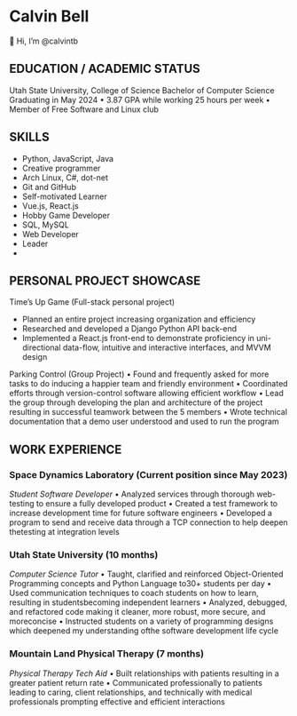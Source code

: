 # Calvin Bell
👋 Hi, I’m @calvintb

## EDUCATION / ACADEMIC STATUS
Utah State University, College of Science
  Bachelor of Computer Science
    Graduating in May 2024
• 3.87 GPA while working 25 hours per week
• Member of Free Software and Linux club
## SKILLS
- Python, JavaScript, Java
- Creative programmer
- Arch Linux, C#, dot-net
- Git and GitHub
- Self-motivated Learner
- Vue.js, React.js
- Hobby Game Developer
- SQL, MySQL
- Web Developer
- Leader
- 
## PERSONAL PROJECT SHOWCASE
Time’s Up Game (Full-stack personal project)
- Planned an entire project increasing organization and efficiency
- Researched and developed a Django Python API back-end
- Implemented a React.js front-end to demonstrate proficiency in uni-directional data-flow, intuitive and interactive interfaces, and MVVM design

Parking Control (Group Project)
• Found and frequently asked for more tasks to do inducing a happier team and friendly environment
• Coordinated efforts through version-control software allowing efficient workflow
• Lead the group through developing the plan and architecture of the project resulting in successful teamwork between the 5 members
• Wrote technical documentation that a demo user understood and used to run the program
## WORK EXPERIENCE
### Space Dynamics Laboratory (Current position since May 2023)
_Student Software Developer_
• Analyzed services through thorough web-testing to ensure a fully developed product
• Created a test framework to increase development time for future software engineers
• Developed a program to send and receive data through a TCP connection to help deepen thetesting at integration levels
### Utah State University (10 months)
_Computer Science Tutor_
• Taught, clarified and reinforced Object-Oriented Programming concepts and Python Language to30+ students per day
• Used communication techniques to coach students on how to learn, resulting in studentsbecoming independent learners
• Analyzed, debugged, and refactored code making it cleaner, more robust, more secure, and moreconcise
• Instructed students on a variety of programming designs which deepened my understanding ofthe software development life cycle
### Mountain Land Physical Therapy (7 months)
_Physical Therapy Tech Aid_
• Built relationships with patients resulting in a greater patient return rate
• Communicated professionally to patients leading to caring, client relationships, and technically
with medical professionals prompting effective and efficient interactions
